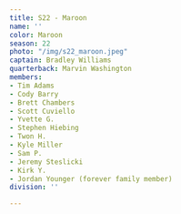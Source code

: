 ```yaml
---
title: S22 - Maroon
name: ''
color: Maroon
season: 22
photo: "/img/s22_maroon.jpeg"
captain: Bradley Williams
quarterback: Marvin Washington
members:
- Tim Adams
- Cody Barry
- Brett Chambers
- Scott Cuviello
- Yvette G.
- Stephen Hiebing
- Twon H.
- Kyle Miller
- Sam P.
- Jeremy Steslicki
- Kirk Y.
- Jordan Younger (forever family member)
division: ''

---
```

